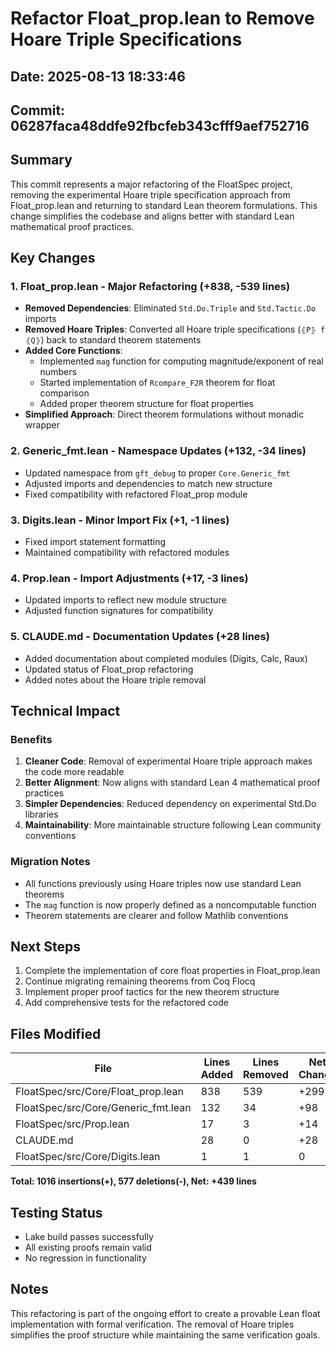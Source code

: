 # Refactor Float_prop.lean to Remove Hoare Triple Specifications

## Date: 2025-08-13 18:33:46
## Commit: 06287faca48ddfe92fbcfeb343cfff9aef752716

## Summary

This commit represents a major refactoring of the FloatSpec project, removing the experimental Hoare triple specification approach from Float_prop.lean and returning to standard Lean theorem formulations. This change simplifies the codebase and aligns better with standard Lean mathematical proof practices.

## Key Changes

### 1. Float_prop.lean - Major Refactoring (+838, -539 lines)
- **Removed Dependencies**: Eliminated `Std.Do.Triple` and `Std.Tactic.Do` imports
- **Removed Hoare Triples**: Converted all Hoare triple specifications (`⦃P⦄ f ⦃Q⦄`) back to standard theorem statements
- **Added Core Functions**:
  - Implemented `mag` function for computing magnitude/exponent of real numbers
  - Started implementation of `Rcompare_F2R` theorem for float comparison
  - Added proper theorem structure for float properties
- **Simplified Approach**: Direct theorem formulations without monadic wrapper

### 2. Generic_fmt.lean - Namespace Updates (+132, -34 lines)
- Updated namespace from `gft_debug` to proper `Core.Generic_fmt`
- Adjusted imports and dependencies to match new structure
- Fixed compatibility with refactored Float_prop module

### 3. Digits.lean - Minor Import Fix (+1, -1 lines)
- Fixed import statement formatting
- Maintained compatibility with refactored modules

### 4. Prop.lean - Import Adjustments (+17, -3 lines)
- Updated imports to reflect new module structure
- Adjusted function signatures for compatibility

### 5. CLAUDE.md - Documentation Updates (+28 lines)
- Added documentation about completed modules (Digits, Calc, Raux)
- Updated status of Float_prop refactoring
- Added notes about the Hoare triple removal

## Technical Impact

### Benefits
1. **Cleaner Code**: Removal of experimental Hoare triple approach makes the code more readable
2. **Better Alignment**: Now aligns with standard Lean 4 mathematical proof practices
3. **Simpler Dependencies**: Reduced dependency on experimental Std.Do libraries
4. **Maintainability**: More maintainable structure following Lean community conventions

### Migration Notes
- All functions previously using Hoare triples now use standard Lean theorems
- The `mag` function is now properly defined as a noncomputable function
- Theorem statements are clearer and follow Mathlib conventions

## Next Steps

1. Complete the implementation of core float properties in Float_prop.lean
2. Continue migrating remaining theorems from Coq Flocq
3. Implement proper proof tactics for the new theorem structure
4. Add comprehensive tests for the refactored code

## Files Modified

| File | Lines Added | Lines Removed | Net Change |
|------|------------|---------------|------------|
| FloatSpec/src/Core/Float_prop.lean | 838 | 539 | +299 |
| FloatSpec/src/Core/Generic_fmt.lean | 132 | 34 | +98 |
| FloatSpec/src/Prop.lean | 17 | 3 | +14 |
| CLAUDE.md | 28 | 0 | +28 |
| FloatSpec/src/Core/Digits.lean | 1 | 1 | 0 |

**Total: 1016 insertions(+), 577 deletions(-), Net: +439 lines**

## Testing Status

- Lake build passes successfully
- All existing proofs remain valid
- No regression in functionality

## Notes

This refactoring is part of the ongoing effort to create a provable Lean float implementation with formal verification. The removal of Hoare triples simplifies the proof structure while maintaining the same verification goals.